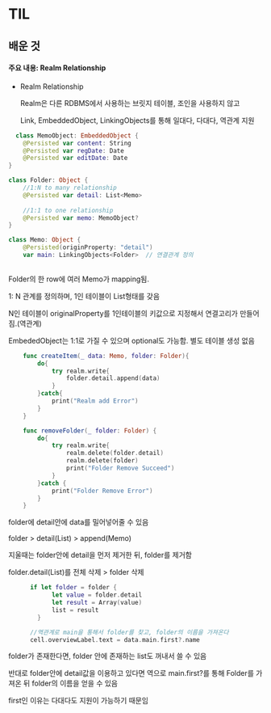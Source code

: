 # TIL

## 배운 것

#### 주요 내용: Realm Relationship

* Realm Relationship
  
  Realm은 다른 RDBMS에서 사용하는 브릿지 테이블, 조인을 사용하지 않고
  
  Link, EmbeddedObject, LinkingObjects를 통해 일대다, 다대다, 역관계 지원

```swift
  class MemoObject: EmbeddedObject {
    @Persisted var content: String
    @Persisted var regDate: Date
    @Persisted var editDate: Date
}

class Folder: Object {
    //1:N to many relationship
    @Persisted var detail: List<Memo>
    
    //1:1 to one relationship
    @Persisted var memo: MemoObject?
}

class Memo: Object {
    @Persisted(originProperty: "detail")
    var main: LinkingObjects<Folder>  // 연결관계 정의
    
```

Folder의 한 row에 여러 Memo가 mapping됨. 

1: N 관계를 정의하며, 1인 테이블이 List<Object>형태를 갖음

N인 테이블이 originalProperty를 1인테이블의 키값으로 지정해서 연결고리가 만들어짐.(역관계)

EmbededObject는 1:1로 가질 수 있으며 optional도 가능함. 별도 테이블 생성 없음

```swift
    func createItem(_ data: Memo, folder: Folder){
        do{
            try realm.write{
                folder.detail.append(data)
            }
        }catch{
            print("Realm add Error")
        }
    }

    func removeFolder(_ folder: Folder) {
        do{
            try realm.write{
                realm.delete(folder.detail)
                realm.delete(folder)
                print("Folder Remove Succeed")
            }
        }catch {
            print("Folder Remove Error")
        }
    }
```
folder에 detail안에 data를 밀어넣어줄 수 있음

folder > detail(List<Memo>) > append(Memo)

지울때는 folder안에 detail을 먼저 제거한 뒤, folder를 제거함

folder.detail(List<Memo>)를 전체 삭제 > folder 삭제

```swift
      if let folder = folder {
            let value = folder.detail
            let result = Array(value)
            list = result
        }

      //역관계로 main을 통해서 folder를 찾고, folder의 이름을 가져온다
      cell.overviewLabel.text = data.main.first?.name

```

folder가 존재한다면, folder 안에 존재하는 list도 꺼내서 쓸 수 있음

반대로 folder안에 detail값을 이용하고 있다면 역으로 main.first?를 통해 Folder를 가져온 뒤 folder의 이름을 얻을 수 있음

first인 이유는 다대다도 지원이 가능하기 때문임
